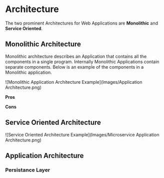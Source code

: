 # Architecture
The two prominent Architectures for Web Applications are **Monolithic** and **Service Oriented**.
 
## Monolithic Architecture
Monolithic architecture describes an Application that contains all the components in a single program. Internally Monolithic Applications contain separate components. Below is an example of the components in a Monolithic application.

![Monolithic Application Architecture Example](Images/Application Architecture.png)

**Pros**

**Cons**

## Service Oriented Architecture
![Service Oriented Architecture Example](Images/Microservice Application Architecture.png)

## Application Architecture 
### Persistance Layer